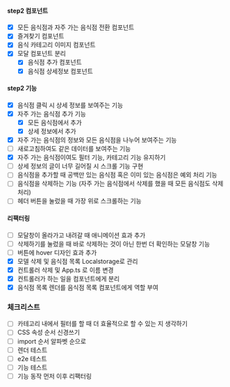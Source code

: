 #### step2 컴포넌트

- [x] 모든 음식점과 자주 가는 음식점 전환 컴포넌트
- [x] 즐겨찾기 컴포넌트
- [x] 음식 카테고리 이미지 컴포넌트
- [x] 모달 컴포넌트 분리
  - [x] 음식점 추가 컴포넌트
  - [x] 음식점 상세정보 컴포넌트

#### step2 기능

- [x] 음식점 클릭 시 상세 정보를 보여주는 기능
- [x] 자주 가는 음식점 추가 기능
  - [x] 모든 음식점에서 추가
  - [x] 상세 정보에서 추가
- [x] 자주 가는 음식점의 정보와 모든 음식점을 나누어 보여주는 기능
- [ ] 새로고침하여도 같은 데이터를 보여주는 기능
- [x] 자주 가는 음식점이여도 필터 기능, 카테고리 기능 유지하기
- [ ] 상세 정보의 글이 너무 길어질 시 스크롤 기능 구현
- [ ] 음식점을 추가할 때 공백만 있는 음식점 혹은 이미 있는 음식점은 예외 처리 기능
- [ ] 음식점을 삭제하는 기능 (자주 가는 음식점에서 삭제를 했을 때 모든 음식점도 삭제 처리)
- [ ] 헤더 버튼을 눌렀을 때 가장 위로 스크롤하는 기능

#### 리팩터링

- [ ] 모달창이 올라가고 내려갈 때 애니메이션 효과 추가
- [ ] 삭제하기를 눌렀을 때 바로 삭제하는 것이 아닌 한번 더 확인하는 모달창 기능
- [ ] 버튼에 hover 디자인 효과 추가
- [x] 모델 삭제 및 음식점 목록 Localstorage로 관리
- [x] 컨트롤러 삭제 및 App.ts 로 이름 변경
- [x] 컨트롤러가 하는 일을 컴포넌트에게 분리
- [x] 음식점 목록 렌더를 음식점 목록 컴포넌트에게 역할 부여

### 체크리스트

- [ ] 카테고리 내에서 필터를 할 때 더 효율적으로 할 수 있는 지 생각하기
- [ ] CSS 속성 순서 신경쓰기
- [ ] import 순서 알파벳 순으로
- [ ] 렌더 테스트
- [ ] e2e 테스트
- [ ] 기능 테스트
- [ ] 기능 동작 먼저 이후 리팩터링
